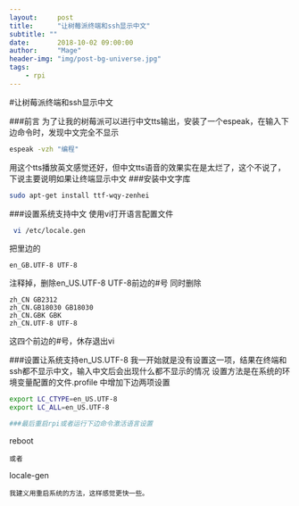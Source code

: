 ```yaml
---
layout:     post
title:      "让树莓派终端和ssh显示中文"
subtitle: ""
date:       2018-10-02 09:00:00
author:     "Mage"
header-img: "img/post-bg-universe.jpg"
tags: 
    - rpi
---
```

#让树莓派终端和ssh显示中文

###前言
为了让我的树莓派可以进行中文tts输出，安装了一个espeak，在输入下边命令时，发现中文完全不显示
```bash
espeak -vzh "编程"
```
用这个tts播放英文感觉还好，但中文tts语音的效果实在是太烂了，这个不说了，下说主要说明如果让终端显示中文
###安装中文字库
```bash
sudo apt-get install ttf-wqy-zenhei
```
###设置系统支持中文
使用vi打开语言配置文件
```bash
 vi /etc/locale.gen
```
把里边的
```
en_GB.UTF-8 UTF-8
```
注释掉，删除en_US.UTF-8 UTF-8前边的#号
同时删除
```
zh_CN GB2312
zh_CN.GB18030 GB18030
zh_CN.GBK GBK
zh_CN.UTF-8 UTF-8
```
这四个前边的#号，休存退出vi

###设置让系统支持en_US.UTF-8
我一开始就是没有设置这一项，结果在终端和ssh都不显示中文，输入中文后会出现什么都不显示的情况
设置方法是在系统的环境变量配置的文件.profile 中增加下边两项设置
```bash
export LC_CTYPE=en_US.UTF-8
export LC_ALL=en_US.UTF-8

###最后重启rpi或者运行下边命令激活语言设置
```
reboot
```
或者
```
locale-gen
```
我建义用重启系统的方法，这样感觉更快一些。
